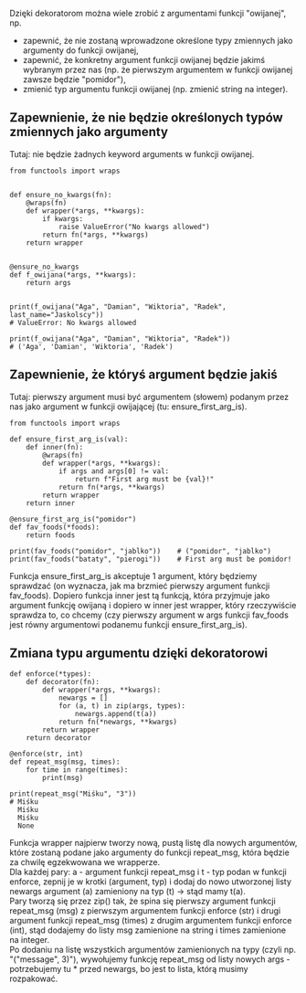Dzięki dekoratorom można wiele zrobić z argumentami funkcji "owijanej", np.  
- zapewnić, że nie zostaną wprowadzone określone typy zmiennych jako argumenty do funkcji owijanej,  
- zapewnić, że konkretny argument funkcji owijanej będzie jakimś wybranym przez nas (np. że pierwszym argumentem w funkcji owijanej zawsze będzie "pomidor"),  
- zmienić typ argumentu funkcji owijanej (np. zmienić string na integer).   
  
## Zapewnienie, że nie będzie określonych typów zmiennych jako argumenty   
Tutaj: nie będzie żadnych keyword arguments w funkcji owijanej.    
  
```
from functools import wraps


def ensure_no_kwargs(fn):
    @wraps(fn)
    def wrapper(*args, **kwargs):
        if kwargs:
            raise ValueError("No kwargs allowed")
        return fn(*args, **kwargs)
    return wrapper


@ensure_no_kwargs
def f_owijana(*args, **kwargs):
    return args


print(f_owijana("Aga", "Damian", "Wiktoria", "Radek", last_name="Jaskolscy"))
# ValueError: No kwargs allowed

print(f_owijana("Aga", "Damian", "Wiktoria", "Radek"))
# ('Aga', 'Damian', 'Wiktoria', 'Radek')
```

## Zapewnienie, że któryś argument będzie jakiś  
Tutaj: pierwszy argument musi być argumentem (słowem) podanym przez nas jako argument w funkcji owijającej (tu: ensure_first_arg_is).  
  
```
from functools import wraps

def ensure_first_arg_is(val):
    def inner(fn):
        @wraps(fn)
        def wrapper(*args, **kwargs):
            if args and args[0] != val:
                return f"First arg must be {val}!"
            return fn(*args, **kwargs)
        return wrapper
    return inner
    
@ensure_first_arg_is("pomidor")
def fav_foods(*foods):
    return foods
    
print(fav_foods("pomidor", "jablko"))    # ("pomidor", "jablko")
print(fav_foods("bataty", "pierogi"))    # First arg must be pomidor!
```

Funkcja ensure_first_arg_is akceptuje 1 argument, który będziemy sprawdzać (on wyznacza, jak ma brzmieć pierwszy argument funkcji fav_foods). Dopiero funkcja inner jest tą funkcją, która przyjmuje jako argument funkcję owijaną i dopiero w inner jest wrapper, który rzeczywiście sprawdza to, co chcemy (czy pierwszy argument w args funkcji fav_foods jest równy argumentowi podanemu funkcji ensure_first_arg_is).  
  
## Zmiana typu argumentu dzięki dekoratorowi   

```
def enforce(*types):
    def decorator(fn):
        def wrapper(*args, **kwargs):
            newargs = []
            for (a, t) in zip(args, types):
                newargs.append(t(a))
            return fn(*newargs, **kwargs)
        return wrapper
    return decorator
    
@enforce(str, int)
def repeat_msg(msg, times):
    for time in range(times):
        print(msg)
        
print(repeat_msg("Miśku", "3"))
# Miśku
  Miśku
  Miśku
  None
```
Funkcja wrapper najpierw tworzy nową, pustą listę dla nowych argumentów, które zostaną podane jako argumenty do funkcji repeat_msg, która będzie za chwilę egzekwowana we wrapperze.  
Dla każdej pary: a - argument funkcji repeat_msg i t - typ podan w funkcji enforce, zepnij je w krotki (argument, typ) i dodaj do nowo utworzonej listy newargs argument (a) zamieniony na typ (t) -> stąd mamy t(a).  
Pary tworzą się przez zip() tak, że spina się pierwszy argument funkcji repeat_msg (msg) z pierwszym argumentem funkcji enforce (str) i drugi argument funkcji repeat_msg (times) z drugim argumentem funkcji enforce (int), stąd dodajemy do listy msg zamienione na string i times zamienione na integer.   
Po dodaniu na listę wszystkich argumentów zamienionych na typy (czyli np. "("message", 3)"), wywołujemy funkcję repeat_msg od listy nowych args - potrzebujemy tu * przed newargs, bo jest to lista, którą musimy rozpakować.

